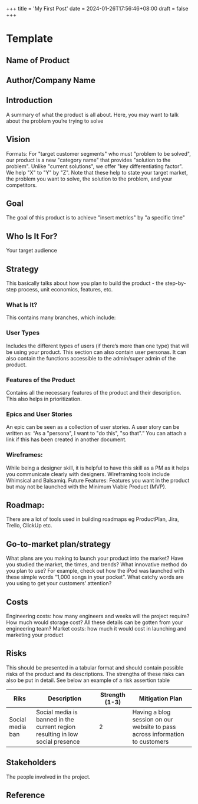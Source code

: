 +++
title = 'My First Post'
date = 2024-01-26T17:56:46+08:00
draft = false
+++

# Template
## Name of Product
## Author/Company Name

## Introduction
A summary of what the product is all about. Here, you may want to talk about the problem you’re trying to solve

## Vision
Formats:
For "target customer segments" who must "problem to be solved", our product is a new "category name" that provides "solution to the problem". Unlike "current solutions", we offer "key differentiating factor".
We help "X" to "Y" by "Z".
Note that these help to state your target market, the problem you want to solve, the solution to the problem, and your competitors.

## Goal
The goal of this product is to achieve "insert metrics" by "a specific time"

## Who Is It For?
Your target audience

## Strategy
This basically talks about how you plan to build the product - the step-by-step process, unit economics, features, etc.

### What Is It?
This contains many branches, which include:
### User Types
Includes the different types of users (if there’s more than one type) that will be using your product. This section can also contain user personas. It can also contain the functions accessible to the admin/super admin of the product.
### Features of the Product
Contains all the necessary features of the product and their description. This also helps in prioritization.
### Epics and User Stories
An epic can be seen as a collection of user stories. A user story can be written as: “As a "persona", I want to "do this", "so that".” You can attach a link if this has been created in another document.
### Wireframes:
While being a designer skill, it is helpful to have this skill as a PM as it helps you communicate clearly with designers. Wireframing tools include Whimsical and Balsamiq.
Future Features:
Features you want in the product but may not be launched with the Minimum Viable Product (MVP).

## Roadmap:
There are a lot of tools used in building roadmaps eg ProductPlan, Jira, Trello, ClickUp etc.

## Go-to-market plan/strategy
What plans are you making to launch your product into the market? Have you studied the market, the times, and trends? What innovative method do you plan to use? For example, check out how the iPod was launched with these simple words “1,000 songs in your pocket”. What catchy words are you using to get your customers’ attention?

## Costs
Engineering costs: how many engineers and weeks will the project require? How much would storage cost? All these details can be gotten from your engineering team?
Market costs: how much it would cost in launching and marketing your product

## Risks
This should be presented in a tabular format and should contain possible risks of the product and its descriptions. The strengths of these risks can also be put in detail. See below an example of a risk assertion table

| Riks | Description | Strength (1-3) | Mitigation Plan |
| ---- | ----------- | -------------- | --------------- |
|Social media ban      |Social media is banned in the current region resulting in low social presence             |2                | Having a blog session on our website to pass across information to customers|

## Stakeholders
The people involved in the project.

## Reference
